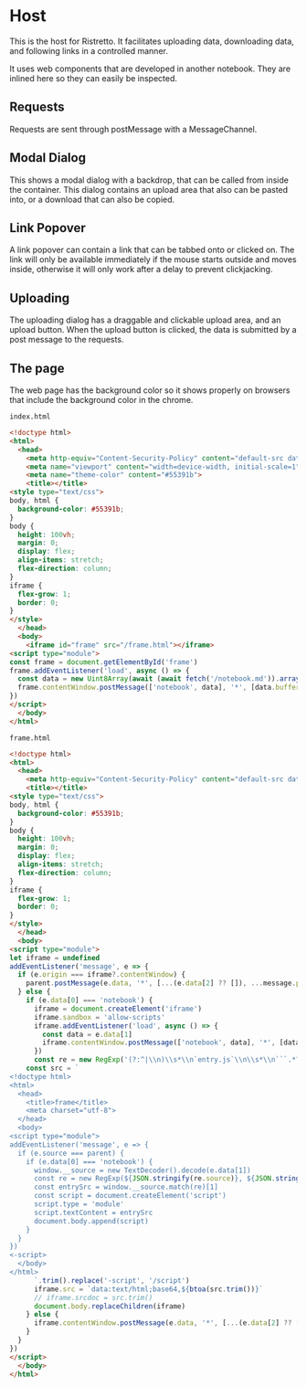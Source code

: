 # Host

This is the host for Ristretto. It facilitates uploading data, downloading data, and following links in a controlled manner.

It uses web components that are developed in another notebook. They are inlined here so they can easily be inspected.

## Requests

Requests are sent through postMessage with a MessageChannel.

## Modal Dialog

This shows a modal dialog with a backdrop, that can be called from inside the container. This dialog contains an upload area that also can be pasted into, or a download that can also be copied.

## Link Popover

A link popover can contain a link that can be tabbed onto or clicked on. The link will only be available immediately if the mouse starts outside and moves inside, otherwise it will only work after a delay to prevent clickjacking.

## Uploading

The uploading dialog has a draggable and clickable upload area, and an upload button. When the upload button is clicked, the data is submitted by a post message to the requests.

## The page

The web page has the background color so it shows properly on browsers that include the background color in the chrome.

`index.html`

```html
<!doctype html>
<html>
  <head>
    <meta http-equiv="Content-Security-Policy" content="default-src data: 'unsafe-inline' 'unsafe-eval'; connect-src https://ristretto.codeberg.page/notebook.md; frame-src https://ristretto.codeberg.page/frame.html">
    <meta name="viewport" content="width=device-width, initial-scale=1" />
    <meta name="theme-color" content="#55391b">
    <title></title>
<style type="text/css">
body, html {
  background-color: #55391b;
}
body {
  height: 100vh;
  margin: 0;
  display: flex;
  align-items: stretch;
  flex-direction: column;
}
iframe {
  flex-grow: 1;
  border: 0;
}
</style>
  </head>
  <body>
    <iframe id="frame" src="/frame.html"></iframe>
<script type="module">
const frame = document.getElementById('frame')
frame.addEventListener('load', async () => {
  const data = new Uint8Array(await (await fetch('/notebook.md')).arrayBuffer())
  frame.contentWindow.postMessage(['notebook', data], '*', [data.buffer])
})
</script>
  </body>
</html>
```

`frame.html`

```html
<!doctype html>
<html>
  <head>
    <meta http-equiv="Content-Security-Policy" content="default-src data: 'unsafe-inline' 'unsafe-eval'; connect-src 'none'">
    <title></title>
<style type="text/css">
body, html {
  background-color: #55391b;
}
body {
  height: 100vh;
  margin: 0;
  display: flex;
  align-items: stretch;
  flex-direction: column;
}
iframe {
  flex-grow: 1;
  border: 0;
}
</style>
  </head>
  <body>
<script type="module">
let iframe = undefined
addEventListener('message', e => {
  if (e.origin === iframe?.contentWindow) {
    parent.postMessage(e.data, '*', [...(e.data[2] ?? []), ...message.ports])
  } else {
    if (e.data[0] === 'notebook') {
      iframe = document.createElement('iframe')
      iframe.sandbox = 'allow-scripts'
      iframe.addEventListener('load', async () => {
        const data = e.data[1]
        iframe.contentWindow.postMessage(['notebook', data], '*', [data.buffer])
      })
      const re = new RegExp('(?:^|\\n)\\s*\\n`entry.js`\\n\\s*\\n```.*?\\n(.*?)```\\s*(?:\\n|$)', 's')
    const src = `
<!doctype html>
<html>
  <head>
    <title>frame</title>
    <meta charset="utf-8">
  </head>
  <body>
<script type="module">
addEventListener('message', e => {
  if (e.source === parent) {
    if (e.data[0] === 'notebook') {
      window.__source = new TextDecoder().decode(e.data[1])
      const re = new RegExp(${JSON.stringify(re.source)}, ${JSON.stringify(re.flags)})
      const entrySrc = window.__source.match(re)[1]
      const script = document.createElement('script')
      script.type = 'module'
      script.textContent = entrySrc
      document.body.append(script)
    }
  }
})
<-script>
  </body>
</html>
      `.trim().replace('-script', '/script')
      iframe.src = `data:text/html;base64,${btoa(src.trim())}`
      // iframe.srcdoc = src.trim()
      document.body.replaceChildren(iframe)
    } else {
      iframe.contentWindow.postMessage(e.data, '*', [...(e.data[2] ?? []), ...e.ports])
    }
  }
})
</script>
  </body>
</html>
```
